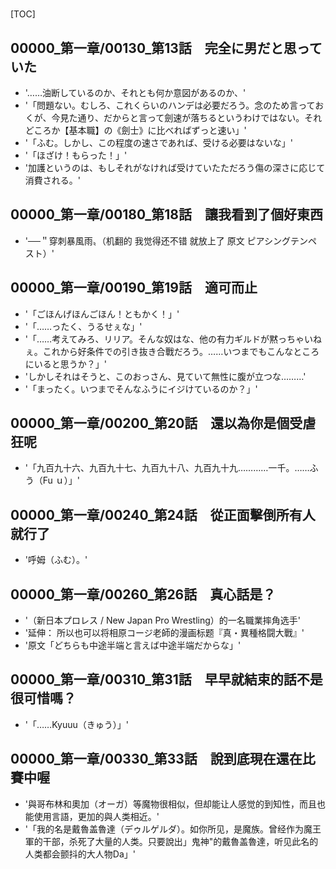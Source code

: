 # 

[TOC]

## 00000_第一章/00130_第13話　完全に男だと思っていた

- '……油断しているのか、それとも何か意図があるのか、'
- '「問題ない。むしろ、これくらいのハンデは必要だろう。念のため言っておくが、今見た通り、だからと言って劍速が落ちるというわけではない。それどころか【基本職】の《劍士》に比べればずっと速い」'
- '「ふむ。しかし、この程度の速さであれば、受ける必要はないな」'
- '「ほざけ！もらった！」'
- '加護というのは、もしそれがなければ受けていたただろう傷の深さに応じて消費される。'


## 00000_第一章/00180_第18話　讓我看到了個好東西

- '──＂穿刺暴風雨〟（机翻的 我觉得还不错 就放上了 原文 ピアシングテンペスト）'


## 00000_第一章/00190_第19話　適可而止

- '「ごほんげほんごほん！ともかく！」'
- '「……ったく、うるせぇな」'
- '「……考えてみろ、リリア。そんな奴はな、他の有力ギルドが黙っちゃいねぇ。これから好条件での引き抜き合戰だろう。……いつまでもこんなところにいると思うか？」'
- 'しかしそれはそうと、このおっさん、見ていて無性に腹が立つな………'
- '「まったく。いつまでそんなふうにイジけているのか？」'


## 00000_第一章/00200_第20話　還以為你是個受虐狂呢

- '「九百九十六、九百九十七、九百九十八、九百九十九…………一千。……ふう（Fu ｕ）」'


## 00000_第一章/00240_第24話　從正面擊倒所有人就行了

- '呼姆（ふむ）。'


## 00000_第一章/00260_第26話　真心話是？

- '（新日本プロレス / New Japan Pro Wrestling）的一名職業摔角选手'
- '延伸： 所以也可以将相原コージ老師的漫画标题『真・異種格闘大戰』'
- '原文「どちらも中途半端と言えば中途半端だからな」'


## 00000_第一章/00310_第31話　早早就結束的話不是很可惜嗎？

- '「……Kyuuu（きゅう）」'


## 00000_第一章/00330_第33話　說到底現在還在比賽中喔

- '與哥布林和奧加（オーガ）等魔物很相似，但却能让人感觉的到知性，而且也能使用言語，更加的與人类相近。'
- '「我的名是戴魯盖魯達（デゥルゲルダ）。如你所见，是魔族。曾经作为魔王軍的干部，杀死了大量的人类。只要說出」鬼神"的戴魯盖魯達，听见此名的人类都会颤抖的大人物Da」'
